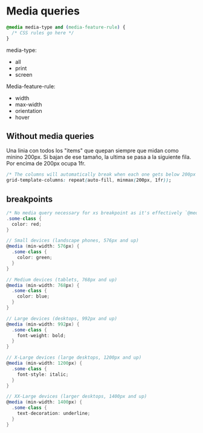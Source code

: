 # Media queries

```css
@media media-type and (media-feature-rule) {
  /* CSS rules go here */
}
```

media-type: 

- all
- print
- screen

Media-feature-rule:

- width
- max-width
- orientation
- hover


## Without media queries

Una linia con todos los "items" que quepan siempre que midan como minino 200px. Si bajan de ese tamaño, la ultima se pasa a la siguiente fila. Por encima de 200px ocupa 1fr.

```css
/* The columns will automatically break when each one gets below 200px */
grid-template-columns: repeat(auto-fill, minmax(200px, 1fr));
```

## breakpoints

```cs
/* No media query necessary for xs breakpoint as it's effectively `@media (min-width: 0) { ... }` */
.some-class {
  color: red;
}

// Small devices (landscape phones, 576px and up)
@media (min-width: 576px) {
  .some-class {
    color: green;
  }
}

// Medium devices (tablets, 768px and up)
@media (min-width: 768px) {
  .some-class {
    color: blue;
  }
}

// Large devices (desktops, 992px and up)
@media (min-width: 992px) {
  .some-class {
    font-weight: bold;
  }
}

// X-Large devices (large desktops, 1200px and up)
@media (min-width: 1200px) {
  .some-class {
    font-style: italic;
  }
}

// XX-Large devices (larger desktops, 1400px and up)
@media (min-width: 1400px) {
  .some-class {
    text-decoration: underline;
  }
}
```